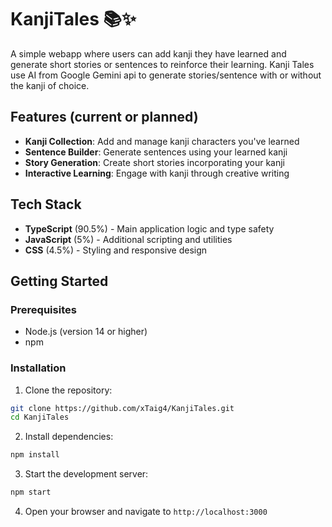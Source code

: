 # KanjiTales 📚✨

A simple webapp where users can add kanji they have learned and generate short stories or sentences to reinforce their learning. 
Kanji Tales use AI from Google Gemini api to generate stories/sentence with or without the kanji of choice. 

## Features (current or planned)

- **Kanji Collection**: Add and manage kanji characters you've learned
- **Sentence Builder**: Generate sentences using your learned kanji
- **Story Generation**: Create short stories incorporating your kanji
- **Interactive Learning**: Engage with kanji through creative writing

## Tech Stack

- **TypeScript** (90.5%) - Main application logic and type safety
- **JavaScript** (5%) - Additional scripting and utilities
- **CSS** (4.5%) - Styling and responsive design

## Getting Started

### Prerequisites

- Node.js (version 14 or higher)
- npm

### Installation

1. Clone the repository:
```bash
git clone https://github.com/xTaig4/KanjiTales.git
cd KanjiTales
```

2. Install dependencies:
```bash
npm install
```

3. Start the development server:
```bash
npm start
```

4. Open your browser and navigate to `http://localhost:3000`

